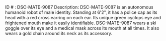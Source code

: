 ID # : DSC-MATE-9087
Description: DSC-MATE-9087 is an autonomous humanoid robot of male identity. Standing at 6'2", it has a police cap as its head with a red cross earring on each ear. Its unique green cyclops eye and frightened mouth make it easily identifiable. DSC-MATE-9087 wears a ski goggle over its eye and a medical mask across its mouth at all times. It also wears a gold chain around its neck as its accessory.